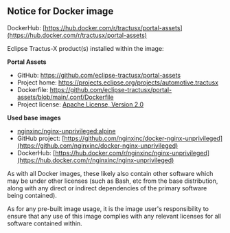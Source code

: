## Notice for Docker image

DockerHub: [https://hub.docker.com/r/tractusx/portal-assets](https://hub.docker.com/r/tractusx/portal-assets)

Eclipse Tractus-X product(s) installed within the image:

__Portal Assets__

- GitHub: https://github.com/eclipse-tractusx/portal-assets
- Project home: https://projects.eclipse.org/projects/automotive.tractusx
- Dockerfile: https://github.com/eclipse-tractusx/portal-assets/blob/main/.conf/Dockerfile
- Project license: [Apache License, Version 2.0](https://github.com/eclipse-tractusx/portal-assets/blob/main/LICENSE)

__Used base images__

- [nginxinc/nginx-unprivileged:alpine](https://github.com/nginxinc/docker-nginx-unprivileged/blob/main/Dockerfile-alpine.template)
- GitHub project: [https://github.com/nginxinc/docker-nginx-unprivileged](https://github.com/nginxinc/docker-nginx-unprivileged)
- DockerHub: [https://hub.docker.com/r/nginxinc/nginx-unprivileged](https://hub.docker.com/r/nginxinc/nginx-unprivileged)

As with all Docker images, these likely also contain other software which may be under other licenses (such as Bash, etc from the base distribution, along with any direct or indirect dependencies of the primary software being contained).

As for any pre-built image usage, it is the image user's responsibility to ensure that any use of this image complies
with any relevant licenses for all software contained within.
